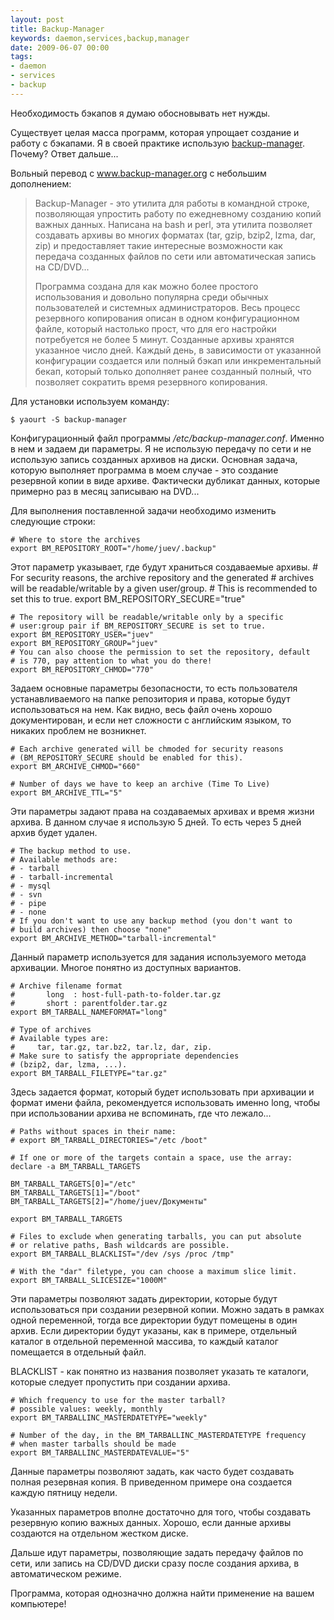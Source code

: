```yaml
---
layout: post
title: Backup-Manager
keywords: daemon,services,backup,manager
date: 2009-06-07 00:00
tags:
- daemon
- services
- backup
---
```

Необходимость бэкапов я думаю обосновывать нет нужды.

Существует целая масса программ, которая упрощает создание и работу с бэкапами. Я в своей
практике использую <a href="http://www.backup-manager.org" rel="nofollow">backup-manager</a>. Почему? Ответ дальше...

Вольный перевод с <a href="http://www.backup-manager.org/about/" target="_self" rel="nofollow">www.backup-manager.org</a> с небольшим дополнением:
<blockquote>Backup-Manager - это утилита для работы в командной строке, позволяющая упростить работу по ежедневному созданию копий важных данных. Написана на bash и perl, эта утилита позволяет создавать архивы во многих форматах (tar, gzip, bzip2, lzma, dar, zip) и предоставляет такие интересные возможности как передача созданных файлов по сети или автоматическая запись на CD/DVD...

Программа создана для как можно более простого использования и довольно популярна среди обычных пользователей и системных администраторов. Весь процесс резервного копирования описан в одном конфигурационном файле, который настолько прост, что для его настройки потребуется не более 5 минут. Созданные архивы хранятся указанное число дней. Каждый день, в зависимости от указанной конфигурации создается или полный бэкап или инкрементальный бекап, который только дополняет ранее созданный полный, что позволяет сократить время резервного копирования.</blockquote>

Для установки используем команду:

    $ yaourt -S backup-manager

Конфигурационный файл программы <em>/etc/backup-manager.conf</em>. Именно в нем и задаем ди параметры. Я не использую передачу по сети и не использую запись созданных архивов на диски. Основная задача, которую выполняет программа в моем случае - это создание резервной копии в виде архиве. Фактически дубликат данных, которые примерно раз в месяц записываю на DVD...

Для выполнения поставленной задачи необходимо изменить следующие строки:

    # Where to store the archives
    export BM_REPOSITORY_ROOT="/home/juev/.backup"

Этот параметр указывает, где будут храниться создаваемые архивы.
    # For security reasons, the archive repository and the generated
    # archives will be readable/writable by a given user/group.
    # This is recommended to set this to true.
    export BM_REPOSITORY_SECURE="true"

    # The repository will be readable/writable only by a specific
    # user:group pair if BM_REPOSITORY_SECURE is set to true.
    export BM_REPOSITORY_USER="juev"
    export BM_REPOSITORY_GROUP="juev"
    # You can also choose the permission to set the repository, default
    # is 770, pay attention to what you do there!
    export BM_REPOSITORY_CHMOD="770"

Задаем основные параметры безопасности, то есть пользователя устанавливаемого на папке репозитория и права, которые будут использоваться на нем. Как видно, весь файл очень хорошо документирован, и если нет сложности с английским языком, то никаких проблем не возникнет.

    # Each archive generated will be chmoded for security reasons
    # (BM_REPOSITORY_SECURE should be enabled for this).
    export BM_ARCHIVE_CHMOD="660"

    # Number of days we have to keep an archive (Time To Live)
    export BM_ARCHIVE_TTL="5"

Эти параметры задают права на создаваемых архивах и время жизни архива. В данном случае я использую 5 дней. То есть через 5 дней архив будет удален.

    # The backup method to use.
    # Available methods are:
    # - tarball
    # - tarball-incremental
    # - mysql
    # - svn
    # - pipe
    # - none
    # If you don't want to use any backup method (you don't want to
    # build archives) then choose "none"
    export BM_ARCHIVE_METHOD="tarball-incremental"

Данный параметр используется для задания используемого метода архивации. Многое понятно из доступных вариантов.

    # Archive filename format
    #       long  : host-full-path-to-folder.tar.gz
    #       short : parentfolder.tar.gz
    export BM_TARBALL_NAMEFORMAT="long"

    # Type of archives
    # Available types are:
    #     tar, tar.gz, tar.bz2, tar.lz, dar, zip.
    # Make sure to satisfy the appropriate dependencies
    # (bzip2, dar, lzma, ...).
    export BM_TARBALL_FILETYPE="tar.gz"

Здесь задается формат, который будет использовать при архивации и формат имени файла, рекомендуется использовать именно long, чтобы при использовании архива не вспоминать, где что лежало...

    # Paths without spaces in their name:
    # export BM_TARBALL_DIRECTORIES="/etc /boot"

    # If one or more of the targets contain a space, use the array:
    declare -a BM_TARBALL_TARGETS

    BM_TARBALL_TARGETS[0]="/etc"
    BM_TARBALL_TARGETS[1]="/boot"
    BM_TARBALL_TARGETS[2]="/home/juev/Документы"

    export BM_TARBALL_TARGETS

    # Files to exclude when generating tarballs, you can put absolute
    # or relative paths, Bash wildcards are possible.
    export BM_TARBALL_BLACKLIST="/dev /sys /proc /tmp"

    # With the "dar" filetype, you can choose a maximum slice limit.
    export BM_TARBALL_SLICESIZE="1000M"

Эти параметры позволяют задать директории, которые будут использоваться при создании резервной копии. Можно задать в рамках одной переменной, тогда все директории будут помещены в один архив. Если директории будут указаны, как в примере, отдельный каталог в отдельной переменной массива, то каждый каталог помещается в отдельный файл.

BLACKLIST - как понятно из названия позволяет указать те каталоги, которые следует пропустить при создании архива.

    # Which frequency to use for the master tarball?
    # possible values: weekly, monthly
    export BM_TARBALLINC_MASTERDATETYPE="weekly"

    # Number of the day, in the BM_TARBALLINC_MASTERDATETYPE frequency
    # when master tarballs should be made
    export BM_TARBALLINC_MASTERDATEVALUE="5"

Данные параметры позволяют задать, как часто будет создавать полная резервная копия. В приведенном примере она создается каждую пятницу недели.

Указанных параметров вполне достаточно для того, чтобы создавать резервную копию важных данных. Хорошо, если данные архивы создаются на отдельном жестком диске.

Дальше идут параметры, позволяющие задать передачу файлов по сети, или запись на CD/DVD диски сразу после создания архива, в автоматическом режиме.

Программа, которая однозначно должна найти применение на вашем компьютере!
